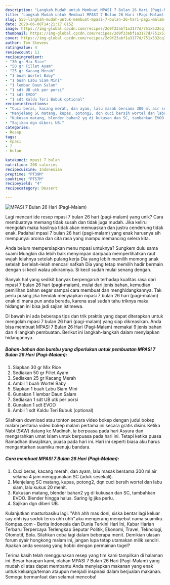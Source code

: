 ```yaml
---
description: "Langkah Mudah untuk Membuat MPASI 7 Bulan 26 Hari (Pagi-Malam) Anti Gagal"
title: "Langkah Mudah untuk Membuat MPASI 7 Bulan 26 Hari (Pagi-Malam) Anti Gagal"
slug: 555-langkah-mudah-untuk-membuat-mpasi-7-bulan-26-hari-pagi-malam-anti-gagal
date: 2020-06-08T14:21:17.815Z
image: https://img-global.cpcdn.com/recipes/2d9f23abf1a3177d/751x532cq70/mpasi-7-bulan-26-hari-pagi-malam-foto-resep-utama.jpg
thumbnail: https://img-global.cpcdn.com/recipes/2d9f23abf1a3177d/751x532cq70/mpasi-7-bulan-26-hari-pagi-malam-foto-resep-utama.jpg
cover: https://img-global.cpcdn.com/recipes/2d9f23abf1a3177d/751x532cq70/mpasi-7-bulan-26-hari-pagi-malam-foto-resep-utama.jpg
author: Tom Stevens
ratingvalue: 4
reviewcount: 11
recipeingredient:
- "30 gr Mix Rice"
- "50 gr Fillet Ayam"
- "25 gr Kacang Merah"
- "1 buah Wortel Baby"
- "1 buah Labu Siam Mini"
- "1 lembar Daun Salam"
- "1 sdt UB utk per porsi"
- "1 sdt EVOO"
- "1 sdt Kaldu Teri Bubuk optional"
recipeinstructions:
- "Cuci beras, kacang merah, dan ayam, lalu masak bersama 300 ml air selama 4 jam menggunakan SC (aduk sesekali)."
- "Menjelang SC matang, kupas, potong2, dqn cuci bersih wortel dan labu siam, lalu kukus 20 menit."
- "Kukusan matang, blender bahan2 yg di kukusan dan SC, tambahkan EVOO. Blender hingga halus. Saring lg jika perlu."
- "Sajikan dgn diberi UB."
categories:
- Resep
tags:
- mpasi
- 7
- bulan

katakunci: mpasi 7 bulan 
nutrition: 208 calories
recipecuisine: Indonesian
preptime: "PT39M"
cooktime: "PT57M"
recipeyield: "4"
recipecategory: Dessert

---
```



![MPASI 7 Bulan 26 Hari (Pagi-Malam)](https://img-global.cpcdn.com/recipes/2d9f23abf1a3177d/751x532cq70/mpasi-7-bulan-26-hari-pagi-malam-foto-resep-utama.jpg)

Lagi mencari ide resep mpasi 7 bulan 26 hari (pagi-malam) yang unik? Cara membuatnya memang tidak susah dan tidak juga mudah. Jika keliru mengolah maka hasilnya tidak akan memuaskan dan justru cenderung tidak enak. Padahal mpasi 7 bulan 26 hari (pagi-malam) yang enak harusnya sih mempunyai aroma dan cita rasa yang mampu memancing selera kita.

Anda belum mempersiapkan menu mpasi untuknya? Sungkem dulu sama suami Mungkin dia lebih baik menyimpan daripada memperlihatkan raut wajah lelahnya setelah pulang kerja Dia yang lebih memilih momong anak setelah berlelah-lelah mencari nafkah Dia yang tetap memilih hadir bermain dengan si kecil walau pikirannya. Si kecil sudah mulai senang dengan.

Banyak hal yang sedikit banyak berpengaruh terhadap kualitas rasa dari mpasi 7 bulan 26 hari (pagi-malam), mulai dari jenis bahan, kemudian pemilihan bahan segar sampai cara membuat dan menghidangkannya. Tak perlu pusing jika hendak menyiapkan mpasi 7 bulan 26 hari (pagi-malam) enak di mana pun anda berada, karena asal sudah tahu triknya maka hidangan ini bisa jadi sajian istimewa.


Di bawah ini ada beberapa tips dan trik praktis yang dapat diterapkan untuk mengolah mpasi 7 bulan 26 hari (pagi-malam) yang siap dikreasikan. Anda bisa membuat MPASI 7 Bulan 26 Hari (Pagi-Malam) memakai 9 jenis bahan dan 4 langkah pembuatan. Berikut ini langkah-langkah dalam menyiapkan hidangannya.

<!--inarticleads1-->

##### Bahan-bahan dan bumbu yang diperlukan untuk pembuatan MPASI 7 Bulan 26 Hari (Pagi-Malam):

1. Siapkan 30 gr Mix Rice
1. Sediakan 50 gr Fillet Ayam
1. Sediakan 25 gr Kacang Merah
1. Ambil 1 buah Wortel Baby
1. Siapkan 1 buah Labu Siam Mini
1. Gunakan 1 lembar Daun Salam
1. Sediakan 1 sdt UB utk per porsi
1. Gunakan 1 sdt EVOO
1. Ambil 1 sdt Kaldu Teri Bubuk (optional)


Silahkan download atau tonton secara video bokep dengan judul bokep malam pertama video bokep malam pertama ini secara gratis disini. Ketika Nabi (SAW) datang ke Madinah, ia berpuasa pada hari Asyura dan mengarahkan umat Islam untuk berpuasa pada hari ini. Tetapi ketika puasa Ramadhan diwajibkan, puasa pada hari ini. Hari ini seperti biasa aku harus mengantarkan suamiku menuju bandara. 

<!--inarticleads2-->

##### Cara membuat MPASI 7 Bulan 26 Hari (Pagi-Malam):

1. Cuci beras, kacang merah, dan ayam, lalu masak bersama 300 ml air selama 4 jam menggunakan SC (aduk sesekali).
1. Menjelang SC matang, kupas, potong2, dqn cuci bersih wortel dan labu siam, lalu kukus 20 menit.
1. Kukusan matang, blender bahan2 yg di kukusan dan SC, tambahkan EVOO. Blender hingga halus. Saring lg jika perlu.
1. Sajikan dgn diberi UB.


Kulanjutkan masturbasiku lagi. &#34;Ahh ahh mas doni, siska bentar lagi keluar say ohh iya sodok terus uhh uhh&#34;.aku mengerang menyebut nama suamiku. Kompas.com - Berita Indonesia dan Dunia Terkini Hari Ini, Kabar Harian Terbaru Terpercaya Terlengkap Seputar Politik, Ekonomi, Travel, Teknologi, Otomotif, Bola. Silahkan coba lagi dalam beberapa menit. Demikian ulasan forum syair hongkong malam ini, jangan lupa tetap utamakan milik sendiri. Apakah anda seorang yang hobbi dengan permainan togel? 

Terima kasih telah menggunakan resep yang tim kami tampilkan di halaman ini. Besar harapan kami, olahan MPASI 7 Bulan 26 Hari (Pagi-Malam) yang mudah di atas dapat membantu Anda menyiapkan makanan yang enak untuk keluarga/teman ataupun menjadi inspirasi dalam berjualan makanan. Semoga bermanfaat dan selamat mencoba!
